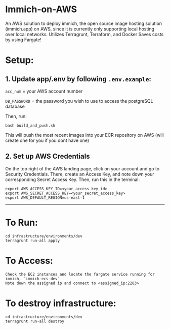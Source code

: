 # Immich-on-AWS

An AWS solution to deploy immich, the open source image hosting solution (immich.app) on AWS, since it is currently only supporting local hosting over local networks.
Utilizes Terragrunt, Terraform, and Docker
Saves costs by using Fargate!

# Setup:

## 1. Update app/.env by following `.env.example`:

`acc_num` = your AWS account number

`DB_PASSWORD` = the password you wish to use to access the postgreSQL database

Then, run:
```
bash build_and_push.sh
```
This will push the most recent images into your ECR repository on AWS (will create one for you if you dont have one)

## 2. Set up AWS Credentials

On the top right of the AWS landing page, click on your account and go to Security Credentials.
There, create an Access Key, and note down your corresponding Secret Access Key.
Then, run this in the terminal:
```
export AWS_ACCESS_KEY_ID=<your_access_key_id>
export AWS_SECRET_ACCESS_KEY=<your_secret_access_key>
export AWS_DEFAULT_REGION=us-east-1
```
---

# To Run:
```
cd infrastructure/environments/dev
terragrunt run-all apply
```

# To Access:
```
Check the EC2 instances and locate the fargate service running for immich, `immich-ecs-dev`
Note down the assigned ip and connect to <assigned_ip:2283>

```

# To destroy infrastructure:
```
cd infrastructure/environments/dev
terragrunt run-all destroy
```
